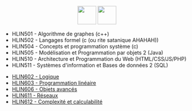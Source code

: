 <p align="center">
    <a target="_blank" href="https://cas.umontpellier.fr/cas/login?service=https://ent.umontpellier.fr/uPortal/Login" alt="logo umontpellier">
        <img src="https://upload.wikimedia.org/wikipedia/fr/2/2d/Logo_universit%C3%A9_montpellier.png" width="50" height="50"></a>
    <a target="_blank" href="https://docs.google.com/spreadsheets/d/1eKUHuJTLAcnAhlSPylrvMl5BK-BLR_lf9NE4Rw6imZo/edit#gid=753102638" alt="google sheet">
    	<img src="https://image.flaticon.com/icons/svg/281/281778.svg" width="50" height="50"></a>
</p>

<ul> 
	<li> HLIN501 - Algorithme de graphes (c++) </li>
	<li> HLIN502 - Langages formel (c (ou rite satanique AHAHAH)) </li>
	<li> HLIN504 - Concepts et programmation système (c) </li>
	<li> HLIN505 - Modélisation et Programmation par objets 2 (Java) </li>
	<li> HLIN510 - Architecture et Programmation du Web (HTML/CSS/JS/PHP) </li>
	<li> HLIN511 - Systèmes d'information et Bases de données 2 (SQL) </li>
</ul>

<ul> 
	<li> <a href="https://github.com/DocAmaroo/L3/tree/master/S6/HLIN602%20-%20Logique"> HLIN602 - Logique </a> </li>
	<li> <a href="https://github.com/DocAmaroo/L3/tree/master/S6/HLIN603%20-%20Programmation%20lin%C3%A9aire"> HLIN603 - Programmation linéaire </a> </li>
	<li> <a href="https://github.com/DocAmaroo/L3/tree/master/S6/HLIN606%20-%20Objets%20avanc%C3%A9s"> HLIN606 - Objets avancés </a> </li>
	<li> <a href="https://github.com/DocAmaroo/L3/tree/master/S6/HLIN611%20-%20R%C3%A9seaux"> HLIN611 - Réseaux </a> </li>
	<li> <a href="https://github.com/DocAmaroo/L3/tree/master/S6/HLIN612%20-%20Complexit%C3%A9%20et%20calculabilit%C3%A9"> HLIN612 - Complexité et calculabilité </a> </li>
</ul>
